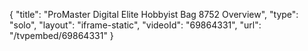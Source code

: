 {
    "title": "ProMaster Digital Elite Hobbyist Bag 8752 Overview",
    "type": "solo",
    "layout": "iframe-static",
    "videoId": "69864331",
    "url": "\/tvpembed\/69864331"
}